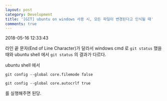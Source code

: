 ```yaml
---
layout: post
category: Development
title: '[GIT] ubuntu on windows 사용 시, 모든 파일이 변경된다고 인식될 때'
comments: true
---
```


2018-05-16 12:33:43


라인 끝 문자(End of Line Character)가 달라서 windows cmd 로 `git status` 했을 때와 ubuntu
shell 에서 `git status` 의 결과가 다르다.


ubuntu shell 에서

    
    
`git config --global core.filemode false`
    
    
`git config --global core.autocrlf true`

  

를 실행해주면 된당.